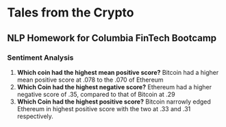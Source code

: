 # Tales from the Crypto 
## NLP Homework for Columbia FinTech Bootcamp


### Sentiment Analysis
1.  **Which coin had the highest mean positive score?** Bitcoin had a higher mean positive score at .078 to the .070 of Ethereum
2. **Which Coin had the highest negative score?** Ethereum had a higher negative score of .35, compared to that of Bitcoin at .29
3. **Which Coin had the highest positive score?** Bitcoin narrowly edged Ethereum in highest positive score with the two at .33 and .31 respectively.
